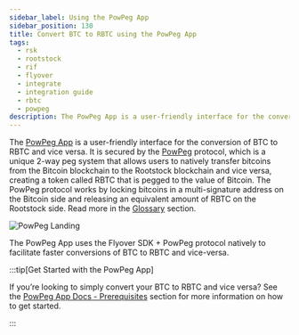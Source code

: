```yaml
---
sidebar_label: Using the PowPeg App
sidebar_position: 130
title: Convert BTC to RBTC using the PowPeg App
tags:
  - rsk
  - rootstock
  - rif
  - flyover
  - integrate
  - integration guide
  - rbtc
  - powpeg
description: The PowPeg App is a user-friendly interface for the conversion of BTC to RBTC and vice versa. It is secured by the powpeg protocol, which is a unique 2-way peg system that allows users to natively transfer bitcoins from the Bitcoin blockchain to the Rootstock blockchain and vice versa, creating a token called RBTC that is pegged to the value of Bitcoin.
---
```


The [PowPeg App](http://powpeg.rootstock.io) is a user-friendly interface for the conversion of BTC to RBTC and vice versa. It is secured by the [PowPeg](/concepts/powpeg/) protocol, which is a unique 2-way peg system that allows users to natively transfer bitcoins from the Bitcoin blockchain to the Rootstock blockchain and vice versa, creating a token called RBTC that is pegged to the value of Bitcoin. The PowPeg protocol works by locking bitcoins in a multi-signature address on the Bitcoin side and releasing an equivalent amount of RBTC on the Rootstock side. Read more in the [Glossary](/developers/integrate/flyover/glossary/) section.

![PowPeg Landing](/img/developers/flyover/powpeg-landing.png)

The PowPeg App uses the Flyover SDK + PowPeg protocol natively to facilitate faster conversions of BTC to RBTC and vice-versa.

:::tip[Get Started with the PowPeg App]

If you’re looking to simply convert your BTC to RBTC and vice versa? See the [PowPeg App Docs - Prerequisites](/resources/guides/powpeg-app/prerequisites/) section for more information on how to get started.

:::
